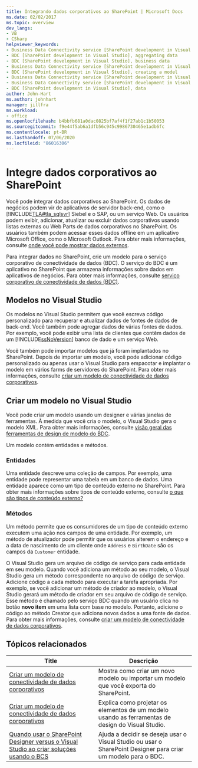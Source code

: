 ```yaml
---
title: Integrando dados corporativos ao SharePoint | Microsoft Docs
ms.date: 02/02/2017
ms.topic: overview
dev_langs:
- VB
- CSharp
helpviewer_keywords:
- Business Data Connectivity service [SharePoint development in Visual Studio], business data
- BDC [SharePoint development in Visual Studio], aggregating data
- BDC [SharePoint development in Visual Studio], business data
- Business Data Connectivity service [SharePoint development in Visual Studio], aggregating data
- BDC [SharePoint development in Visual Studio], creating a model
- Business Data Connectivity service [SharePoint development in Visual Studio], creating a model
- Business Data Connectivity service [SharePoint development in Visual Studio], data
- BDC [SharePoint development in Visual Studio], data
author: John-Hart
ms.author: johnhart
manager: jillfra
ms.workload:
- office
ms.openlocfilehash: b4bbfb681a0dac0825bf7af4f1f27ab1c1b50053
ms.sourcegitcommit: f9e44f5ab6a1dfb56c945c9986730465e1adb6fc
ms.contentlocale: pt-BR
ms.lasthandoff: 07/06/2020
ms.locfileid: "86016306"
---
```

# <a name="integrate-business-data-into-sharepoint"></a>Integre dados corporativos ao SharePoint
  Você pode integrar dados corporativos ao SharePoint. Os dados de negócios podem vir de aplicativos de servidor back-end, como o [!INCLUDE[TLA#tla_sqlsvr](../sharepoint/includes/tlasharptla-sqlsvr-md.md)] Siebel e o SAP, ou um serviço Web. Os usuários podem exibir, adicionar, atualizar ou excluir dados corporativos usando listas externas ou Web Parts de dados corporativos no SharePoint.  Os usuários também podem acessar esses dados offline em um aplicativo Microsoft Office, como o Microsoft Outlook. Para obter mais informações, consulte [onde você pode mostrar dados externos](/previous-versions/office/developer/sharepoint-2010/ee558737(v=office.14)).

 Para integrar dados no SharePoint, crie um modelo para o serviço corporativo de conectividade de dados (BDC). O serviço do BDC é um aplicativo no SharePoint que armazena informações sobre dados em aplicativos de negócios. Para obter mais informações, consulte [serviço corporativo de conectividade de dados (BDC)](/previous-versions/office/developer/sharepoint-2010/ee556407(v=office.14)).

## <a name="models-in-visual-studio"></a>Modelos no Visual Studio
 Os modelos no Visual Studio permitem que você escreva código personalizado para recuperar e atualizar dados de fontes de dados de back-end. Você também pode agregar dados de várias fontes de dados. Por exemplo, você pode exibir uma lista de clientes que contêm dados de um [!INCLUDE[ssNoVersion](../sharepoint/includes/ssnoversion-md.md)] banco de dado e um serviço Web.

 Você também pode importar modelos que já foram implantados no SharePoint. Depois de importar um modelo, você pode adicionar código personalizado ou apenas usar o Visual Studio para empacotar e implantar o modelo em vários farms de servidores do SharePoint. Para obter mais informações, consulte [criar um modelo de conectividade de dados corporativos](../sharepoint/creating-a-business-data-connectivity-model.md).

## <a name="design-a-model-in-visual-studio"></a>Criar um modelo no Visual Studio
 Você pode criar um modelo usando um designer e várias janelas de ferramentas. À medida que você cria o modelo, o Visual Studio gera o modelo XML. Para obter mais informações, consulte [visão geral das ferramentas de design de modelo do BDC](../sharepoint/bdc-model-design-tools-overview.md).

 Um modelo contém entidades e métodos.

### <a name="entities"></a>Entidades
 Uma entidade descreve uma coleção de campos. Por exemplo, uma entidade pode representar uma tabela em um banco de dados. Uma entidade aparece como um tipo de conteúdo externo no SharePoint. Para obter mais informações sobre tipos de conteúdo externo, consulte [o que são tipos de conteúdo externo?](/previous-versions/office/developer/sharepoint-2010/ee556391(v=office.14))

### <a name="methods"></a>Métodos
 Um método permite que os consumidores de um tipo de conteúdo externo executem uma ação nos campos de uma entidade. Por exemplo, um método de atualizador pode permitir que os usuários alterem o endereço e a data de nascimento de um cliente onde `Address` e `BirthDate` são os campos da `Customer` entidade.

 O Visual Studio gera um arquivo de código de serviço para cada entidade em seu modelo. Quando você adiciona um método ao seu modelo, o Visual Studio gera um método correspondente no arquivo de código de serviço. Adicione código a cada método para executar a tarefa apropriada. Por exemplo, se você adicionar um método de criador ao modelo, o Visual Studio gerará um método de criador em seu arquivo de código de serviço. Esse método é chamado pelo serviço BDC quando um usuário clica no botão **novo item** em uma lista com base no modelo. Portanto, adicione o código ao método Creator que adiciona novos dados a uma fonte de dados. Para obter mais informações, consulte [criar um modelo de conectividade de dados corporativos](../sharepoint/designing-a-business-data-connectivity-model.md).

## <a name="related-topics"></a>Tópicos relacionados

|Title|Descrição|
|-----------|-----------------|
|[Criar um modelo de conectividade de dados corporativos](../sharepoint/creating-a-business-data-connectivity-model.md)|Mostra como criar um novo modelo ou importar um modelo que você exporta do SharePoint.|
|[Criar um modelo de conectividade de dados corporativos](../sharepoint/designing-a-business-data-connectivity-model.md)|Explica como projetar os elementos de um modelo usando as ferramentas de design do Visual Studio.|
|[Quando usar o SharePoint Designer versus o Visual Studio ao criar soluções usando o BCS](/previous-versions/office/developer/sharepoint-2010/ee558875(v=office.14))|Ajuda a decidir se deseja usar o Visual Studio ou usar o SharePoint Designer para criar um modelo para o BDC.|
